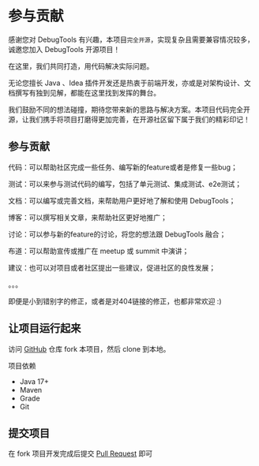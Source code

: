 # 参与贡献

感谢您对 DebugTools 有兴趣，本项目`完全开源`，实现复杂且需要兼容情况较多，诚邀您加入 DebugTools 开源项目！

在这里，我们共同打造，用代码解决实际问题。

无论您擅长 Java 、Idea 插件开发还是热衷于前端开发，亦或是对架构设计、文档撰写有独到见解，都能在这里找到发挥的舞台。

我们鼓励不同的想法碰撞，期待您带来新的思路与解决方案。本项目代码完全开源，让我们携手将项目打磨得更加完善，在开源社区留下属于我们的精彩印记！

## 参与贡献

代码：可以帮助社区完成一些任务、编写新的feature或者是修复一些bug；

测试：可以来参与测试代码的编写，包括了单元测试、集成测试、e2e测试；

文档：可以编写或完善文档，来帮助用户更好地了解和使用 DebugTools；

博客：可以撰写相关文章，来帮助社区更好地推广；

讨论：可以参与新的feature的讨论，将您的想法跟 DebugTools 融合；

布道：可以帮助宣传或推广在 meetup 或 summit 中演讲；

建议：也可以对项目或者社区提出一些建议，促进社区的良性发展；

。。。

即便是小到错别字的修正，或者是对404链接的修正，也都非常欢迎 :)

## 让项目运行起来

访问 [GitHub](https://github.com/java-hot-deploy/debug-tools) 仓库 fork 本项目，然后 clone 到本地。

项目依赖
- Java 17+
- Maven
- Grade
- Git

## 提交项目

在 fork 项目开发完成后提交 [Pull Request](https://github.com/java-hot-deploy/debug-tools/pulls) 即可 
